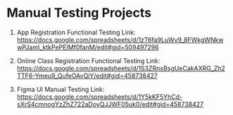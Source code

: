 # Manual Testing Projects
1. App Registration Functional Testing
Link: https://docs.google.com/spreadsheets/d/1zT6fa9LuWv9_8FWkgWNkwwPJamI_ktkPePEIMf0fanM/edit#gid=509497296

2. Online Class Registration Functional Testing
Link: https://docs.google.com/spreadsheets/d/1S3ZRnxBsgUeCakAXRG_Zh2TTF6-Ymeu9_QufeOAvQiY/edit#gid=458738427


3. Figma UI Manual Testing
Link: https://docs.google.com/spreadsheets/d/1Y5kKF5YhCd-sXrS4cmnogYzZhZ722aDoyQJJWF05uk0/edit#gid=458738427
